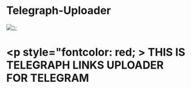 # Telegraph-Uploader 
[![✨](https://telegra.ph/file/1434d9d0eb6a8bf00456a.jpg)](https://t.me/Psycho_Bots)
# <p style="fontcolor: red; > THIS IS TELEGRAPH LINKS UPLOADER <br> FOR TELEGRAM </p>
